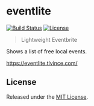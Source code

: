 # eventlite

[![Build Status][travis-image]][travis-url]
[![License][license-image]][license-url]

[travis-url]: https://travis-ci.org/tlvince/eventlite
[travis-image]: https://img.shields.io/travis/tlvince/eventlite.svg
[license-url]: https://opensource.org/licenses/MIT
[license-image]: https://img.shields.io/npm/l/eventlite.svg

> Lightweight Eventbrite

Shows a list of free local events.

https://eventlite.tlvince.com/

## License

Released under the [MIT License](https://tlvince.mit-license.org/).
